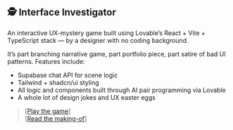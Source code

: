 ## 🕵️ Interface Investigator

An interactive UX-mystery game built using Lovable’s React + Vite + TypeScript stack — by a designer with no coding background.

It’s part branching narrative game, part portfolio piece, part satire of bad UI patterns. Features include:

- Supabase chat API for scene logic
- Tailwind + shadcn/ui styling
- All logic and components built through AI pair programming via Lovable
- A whole lot of design jokes and UX easter eggs

> [[Play the game](https://interface-investigator.lovable.app/)]  
> [[Read the making-of](https://open.substack.com/pub/anterface/p/interface-investigator-solving-ux?r=5d7yh1&utm_campaign=post&utm_medium=web&showWelcomeOnShare=false)]

